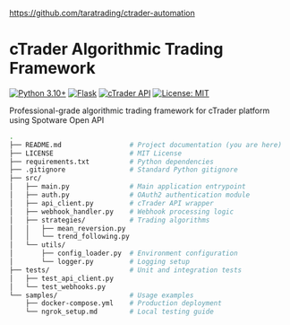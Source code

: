 https://github.com/taratrading/ctrader-automation
# cTrader Algorithmic Trading Framework

[![Python 3.10+](https://img.shields.io/badge/python-3.10%2B-blue)](https://python.org)
[![Flask](https://img.shields.io/badge/flask-2.3%2B-lightgrey)](https://flask.palletsprojects.com)
[![cTrader API](https://img.shields.io/badge/ctrader%20api-v3-green)](https://connect.spotware.com/docs/ctrader/open-api)
[![License: MIT](https://img.shields.io/badge/license-MIT-purple)](LICENSE)

Professional-grade algorithmic trading framework for cTrader platform using Spotware Open API

```bash
.
├── README.md                 # Project documentation (you are here)
├── LICENSE                   # MIT License
├── requirements.txt          # Python dependencies
├── .gitignore                # Standard Python gitignore
├── src/
│   ├── main.py               # Main application entrypoint
│   ├── auth.py               # OAuth2 authentication module
│   ├── api_client.py         # cTrader API wrapper
│   ├── webhook_handler.py    # Webhook processing logic
│   ├── strategies/           # Trading algorithms
│   │   ├── mean_reversion.py
│   │   └── trend_following.py
│   └── utils/
│       ├── config_loader.py  # Environment configuration
│       └── logger.py         # Logging setup
├── tests/                    # Unit and integration tests
│   ├── test_api_client.py
│   └── test_webhooks.py
└── samples/                  # Usage examples
    ├── docker-compose.yml    # Production deployment
    └── ngrok_setup.md        # Local testing guide
